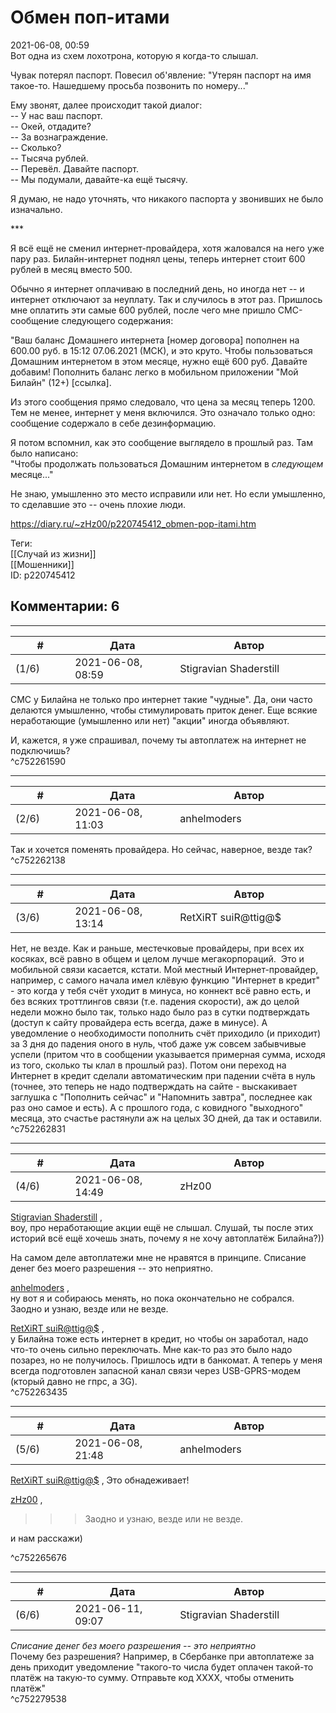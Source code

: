 Обмен поп-итами
===============

  
2021-06-08, 00:59  
 Вот одна из схем лохотрона, которую я когда-то слышал.   
   
 Чувак потерял паспорт. Повесил об'явление: "Утерян паспорт на имя такое-то. Нашедшему просьба позвонить по номеру..."   
   
 Ему звонят, далее происходит такой диалог:   
 -- У нас ваш паспорт.   
 -- Окей, отдадите?   
 -- За вознаграждение.   
 -- Сколько?   
 -- Тысяча рублей.   
 -- Перевёл. Давайте паспорт.   
 -- Мы подумали, давайте-ка ещё тысячу.   
   
 Я думаю, не надо уточнять, что никакого паспорта у звонивших не было изначально.   
   
 \*\*\*   
   
 Я всё ещё не сменил интернет-провайдера, хотя жаловался на него уже пару раз. Билайн-интернет поднял цены, теперь интернет стоит 600 рублей в месяц вместо 500.   
   
 Обычно я интернет оплачиваю в последний день, но иногда нет -- и интернет отключают за неуплату. Так и случилось в этот раз. Пришлось мне оплатить эти самые 600 рублей, после чего мне пришло СМС-сообщение следующего содержания:   
   
 "Ваш баланс Домашнего интернета [номер договора] пополнен на 600.00 руб. в 15:12 07.06.2021 (МСК), и это круто. Чтобы пользоваться Домашним интернетом в этом месяце, нужно ещё 600 руб. Давайте добавим! Пополнить баланс легко в мобильном приложении "Мой Билайн" (12+) [ссылка].   
   
 Из этого сообщения прямо следовало, что цена за месяц теперь 1200. Тем не менее, интернет у меня включился. Это означало только одно: сообщение содержало в себе дезинформацию.   
   
 Я потом вспомнил, как это сообщение выглядело в прошлый раз. Там было написано:   
 "Чтобы продолжать пользоваться Домашним интернетом в  *следующем*  месяце..."   
   
 Не знаю, умышленно это место исправили или нет. Но если умышленно, то сделавшие это -- очень плохие люди.   
  
<https://diary.ru/~zHz00/p220745412_obmen-pop-itami.htm>  
  
Теги:  
[[Случай из жизни]]  
[[Мошенники]]  
ID: p220745412  


Комментарии: 6
--------------

  


---



|         #         |              Дата              |                     Автор                     |           ID           |
| --- | --- | --- | --- |
| (1/6) | 2021-06-08, 08:59 | Stigravian Shaderstill | c752261590 |

  
 СМС у Билайна не только про интернет такие "чудные". Да, они часто делаются умышленно, чтобы стимулировать приток денег. Еще всякие неработающие (умышленно или нет) "акции" иногда объявляют.   
   
 И, кажется, я уже спрашивал, почему ты автоплатеж на интернет не подключишь?   
 ^c752261590

---



|         #         |              Дата              |                     Автор                     |           ID           |
| --- | --- | --- | --- |
| (2/6) | 2021-06-08, 11:03 | anhelmoders | c752262138 |

  
 Так и хочется поменять провайдера. Но сейчас, наверное, везде так?   
 ^c752262138

---



|         #         |              Дата              |                     Автор                     |           ID           |
| --- | --- | --- | --- |
| (3/6) | 2021-06-08, 13:14 | RetXiRT suiR@ttig@$ | c752262831 |

  
 Нет, не везде. Как и раньше, местечковые провайдеры, при всех их косяках, всё равно в общем и целом лучше мегакорпораций.  Это и мобильной связи касается, кстати. Мой местный Интернет-провайдер, например, с самого начала имел клёвую функцию "Интернет в кредит" - это когда у тебя счёт уходит в минуса, но коннект всё равно есть, и без всяких троттлингов связи (т.е. падения скорости), аж до целой недели можно было так, только надо было раз в сутки подтверждать (доступ к сайту провайдера есть всегда, даже в минусе). А уведомление о необходимости пополнить счёт приходило (и приходит) за З дня до падения оного в нуль, чтоб даже уж совсем забывчивые успели (притом что в сообщении указывается примерная сумма, исходя из того, сколько ты клал в прошлый раз). Потом они переход на Интернет в кредит сделали автоматическим при падении счёта в нуль (точнее, это теперь не надо подтверждать на сайте - выскакивает заглушка с "Пополнить сейчас" и "Напомнить завтра", последнее как раз оно самое и есть). А с прошлого года, с ковидного "выходного" месяца, это счастье растянули аж на целых ЗО дней, да так и оставили.   
 ^c752262831

---



|         #         |              Дата              |                     Автор                     |           ID           |
| --- | --- | --- | --- |
| (4/6) | 2021-06-08, 14:49 | zHz00 | c752263435 |

  
  [Stigravian Shaderstill](https://stigravian.diary.ru "Science, Death, Rock-n-Roll")  ,   
 воу, про неработающие акции ещё не слышал. Слушай, ты после этих историй всё ещё хочешь знать, почему я не хочу автоплатёж Билайна?))   
   
 На самом деле автоплатежи мне не нравятся в принципе. Списание денег без моего разрешения -- это неприятно.   
   
  [anhelmoders](https://anhelmoders.diary.ru "No plans. Only wonders.")  ,   
 ну вот я и собираюсь менять, но пока окончательно не собрался. Заодно и узнаю, везде или не везде.   
   
  [RetXiRT suiR@ttig@$](https://Hellspawn.diary.ru "Atomicautionuclear")  ,   
 у Билайна тоже есть интернет в кредит, но чтобы он заработал, надо что-то очень сильно переключать. Мне как-то раз это было надо позарез, но не получилось. Пришлось идти в банкомат. А теперь у меня всегда подготовлен запасной канал связи через USB-GPRS-модем (кторый давно не гпрс, а 3G).   
 ^c752263435

---



|         #         |              Дата              |                     Автор                     |           ID           |
| --- | --- | --- | --- |
| (5/6) | 2021-06-08, 21:48 | anhelmoders | c752265676 |

  
   [RetXiRT suiR@ttig@$](https://Hellspawn.diary.ru "Atomicautionuclear")  , Это обнадеживает! 

   
   [zHz00](https://zHz00.diary.ru "Untitled")  , 

   
  >>>Заодно и узнаю, везде или не везде. 

   
  и нам расскажи) 

   
 ^c752265676

---



|         #         |              Дата              |                     Автор                     |           ID           |
| --- | --- | --- | --- |
| (6/6) | 2021-06-11, 09:07 | Stigravian Shaderstill | c752279538 |

  
  *Списание денег без моего разрешения -- это неприятно*    
 Почему без разрешения? Например, в Сбербанке при автоплатеже за день приходит уведомление "такого-то числа будет оплачен такой-то платёж на такую-то сумму. Отправьте код ХХХХ, чтобы отменить платёж"   
 ^c752279538